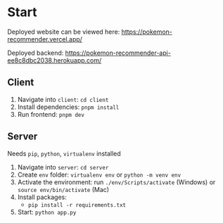 # Start

Deployed website can be viewed here: https://pokemon-recommender.vercel.app/

Deployed backend: https://pokemon-recommender-api-ee8c8dbc2038.herokuapp.com/

## Client

1. Navigate into `client`: `cd client`
2. Install dependencies: `pnpm install`
3. Run frontend: `pnpm dev`

## Server

Needs `pip`, `python`, `virtualenv` installed

1. Navigate into `server`: `cd server`
2. Create `env` folder: `virtualenv env` or `python -m venv env`
3. Activate the environment: run `./env/Scripts/activate` (Windows) or `source env/bin/activate` (Mac)
4. Install packages:
   - `pip install -r requirements.txt`
5. Start: `python app.py`
